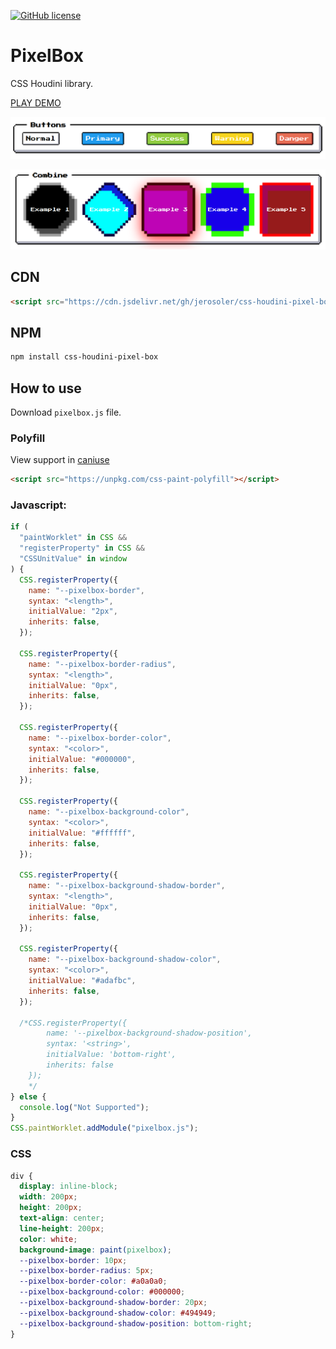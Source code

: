 [![GitHub license](https://img.shields.io/github/license/jerosoler/css-houdini-pixel-box)](https://github.com/jerosoler/css-houdini-pixel-box/blob/master/LICENSE)

# PixelBox

CSS Houdini library.

[PLAY DEMO](https://jerosoler.github.io/css-houdini-pixel-box/)

![Demo buttons](https://github.com/jerosoler/css-houdini-pixel-box/raw/master/docs/buttons.png)

![Demo combine](https://github.com/jerosoler/css-houdini-pixel-box/raw/master/docs/combine.png)

## CDN

```html
<script src="https://cdn.jsdelivr.net/gh/jerosoler/css-houdini-pixel-box/pixelbox.js"></script>
```

## NPM

```bash
npm install css-houdini-pixel-box
```

## How to use

Download `pixelbox.js` file.

### Polyfill

View support in [caniuse](https://caniuse.com/mdn-api_css_paintworklet)

```html
<script src="https://unpkg.com/css-paint-polyfill"></script>
```

### Javascript:

```javascript
if (
  "paintWorklet" in CSS &&
  "registerProperty" in CSS &&
  "CSSUnitValue" in window
) {
  CSS.registerProperty({
    name: "--pixelbox-border",
    syntax: "<length>",
    initialValue: "2px",
    inherits: false,
  });

  CSS.registerProperty({
    name: "--pixelbox-border-radius",
    syntax: "<length>",
    initialValue: "0px",
    inherits: false,
  });

  CSS.registerProperty({
    name: "--pixelbox-border-color",
    syntax: "<color>",
    initialValue: "#000000",
    inherits: false,
  });

  CSS.registerProperty({
    name: "--pixelbox-background-color",
    syntax: "<color>",
    initialValue: "#ffffff",
    inherits: false,
  });

  CSS.registerProperty({
    name: "--pixelbox-background-shadow-border",
    syntax: "<length>",
    initialValue: "0px",
    inherits: false,
  });

  CSS.registerProperty({
    name: "--pixelbox-background-shadow-color",
    syntax: "<color>",
    initialValue: "#adafbc",
    inherits: false,
  });

  /*CSS.registerProperty({
        name: '--pixelbox-background-shadow-position',
        syntax: '<string>',
        initialValue: 'bottom-right',
        inherits: false
    });
    */
} else {
  console.log("Not Supported");
}
CSS.paintWorklet.addModule("pixelbox.js");
```

### CSS

```css
div {
  display: inline-block;
  width: 200px;
  height: 200px;
  text-align: center;
  line-height: 200px;
  color: white;
  background-image: paint(pixelbox);
  --pixelbox-border: 10px;
  --pixelbox-border-radius: 5px;
  --pixelbox-border-color: #a0a0a0;
  --pixelbox-background-color: #000000;
  --pixelbox-background-shadow-border: 20px;
  --pixelbox-background-shadow-color: #494949;
  --pixelbox-background-shadow-position: bottom-right;
}
```

